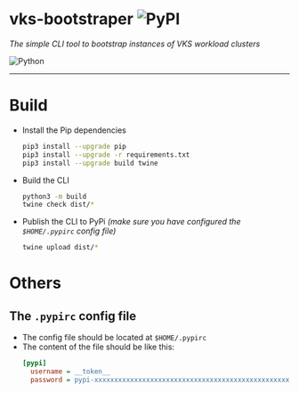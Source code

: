 # vks-bootstraper ![PyPI](https://img.shields.io/pypi/v/vks-bootstraper?label=pypi%20package)
_The simple CLI tool to bootstrap instances of VKS workload clusters_

![Python](https://img.shields.io/badge/python-3670A0?style=for-the-badge&logo=python&logoColor=ffdd54)


<hr>

# Build
- Install the Pip dependencies
  ```bash
  pip3 install --upgrade pip
  pip3 install --upgrade -r requirements.txt
  pip3 install --upgrade build twine
  ```

- Build the CLI
  ```bash
  python3 -m build
  twine check dist/*
  ```
  
- Publish the CLI to PyPi _(make sure you have configured the `$HOME/.pypirc` config file)_
  ```bash
  twine upload dist/*
  ```
# Others
## The `.pypirc` config file
- The config file should be located at `$HOME/.pypirc`
- The content of the file should be like this:
  ```ini
  [pypi]
    username = __token__
    password = pypi-xxxxxxxxxxxxxxxxxxxxxxxxxxxxxxxxxxxxxxxxxxxxxxxxxxxxxxxxxxxxxxxxxxxxxxxxxxxxxxxxxxxxxxxxxxxxxxxxx
  ```